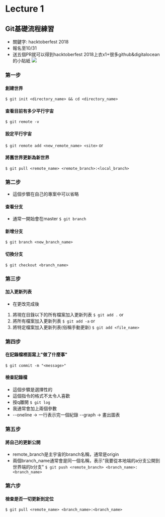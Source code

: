 # Lecture 1
## Git基礎流程練習
* 關鍵字: hacktoberfest 2018
* 報名至10/31
* 送五個PR就可以得到hacktoberfest 2018上衣x1+很多github&digitalocean的小貼紙
![](https://hacktoberfest.digitalocean.com/assets/hacktoberfest-2018-social-card-c8d2e1489f647f2e0a26e6f598adeb760872818905b34cd437afc7ac2857ceab.png)
### 第一步
#### 創建世界
`$ git init <directory_name> && cd <directory_name>`
#### 查看目前有多少平行宇宙
`$ git remote -v`
#### 設定平行宇宙
`$ git remote add <new_remote_name> <site>`
or
#### 將舊世界更新為新世界
`$ git pull <remote_name> <remote_branch>:<local_branch>`
### 第二步
* 這個步驟在自己的專案中可以省略
#### 查看分支
* 通常一開始會在master
`$ git branch`
#### 新增分支
`$ git branch <new_branch_name>`
#### 切換分支
`$ git checkout <branch_name>`
### 第三步
#### 加入更新列表
* 在更改完成後
1) 將現在目錄以下的所有檔案加入更新列表
`$ git add .`
or
2) 將所有檔案加入更新列表
`$ git add -a`
or
3) 將特定檔案加入更新列表(俗稱手動更新)
`$ git add <file_name>`
### 第四步
#### 在記錄檔裡面寫上"做了什麼事"
`$ git commit -m "<message>"`
#### 檢查記錄檔
* 這個步驟是選擇性的
* 這個指令的格式不太令人喜歡
* 按q離開
`$ git log`
* 我通常會加上兩個參數
* --oneline -> 一行表示完一個紀錄 --graph -> 畫出圖表
### 第五步
#### 將自己的更新公開
* remote_branch是主宇宙的branch名稱，通常是origin
* 兩個branch_name通常會是同一個名稱，表示"我要從本地端的a分支公開到世界端的b分支"
`$ git push <remote_branch> <branch_name>:<branch_name>`
### 第六步
#### 檢查是否一切更新到定位
`$ git pull <remote_name> <branch_name>:<branch_name>`
